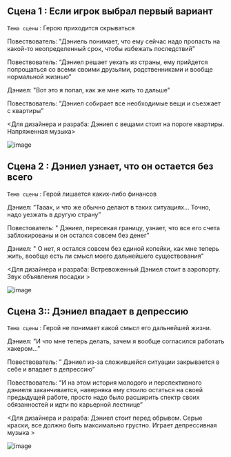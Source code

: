 ## Сцена 1 : Если игрок выбрал первый вариант

`Тема сцены` : Герою приходится скрываться

Повествователь: "Дэниель понимает, что ему сейчас надо пропасть на какой-то неопределенный срок, чтобы избежать последствий"

Повествователь: “Дэниел решает уехать из страны, ему прийдется попрощаться со всеми своими друзьями, родственниками и вообще нормальной жизнью”

Дэниел: "Вот это я попал, как же мне жить то дальше"

Повествователь: ”Дэниел собирает все необходимые вещи и съезжает с квартиры”

<Для дизайнера и разраба: Дэниел с вещами стоит на пороге квартиры. Напряженная музыка>

![image](https://github.com/Yarik7Fedorov/NovellaUrfu/assets/150283668/095a6f73-2fd4-46ec-8c4a-7052944544fe)

## Сцена 2 : Дэниел узнает, что он остается без всего

`Тема сцены` : Герой лишается каких-либо финансов

Дэниел: ”Тааак, и что же обычно делают в таких ситуациях… Точно, надо уезжать в другую страну”

Повестователь: " Дэниел, пересекая границу, узнает, что все его счета заблокированы и он остался совсем без денег"

Дэниел: " О нет, я остался совсем без единой копейки, как мне теперь жить, вообще есть ли смысл моего дальнейшего существования"

<Для дизайнера и разраба: Встревоженный Дэниел стоит в аэропорту. Звук объявления посадки >

![image](https://github.com/Yarik7Fedorov/NovellaUrfu/assets/150283668/61b23c60-e9f6-4501-83da-ad913da435c5)

## Сцена 3:: Дэниел впадает в депрессию

`Тема сцены` : Герой не понимает какой смысл его дальнейшей жизни.

Дэниел: "И что мне теперь делать, зачем я вообще согласился работать хакером…”

Повествователь: ” Дэниел из-за сложившейся ситуации закрывается в себе и впадает в депрессию”

Повествователь: “И на этом история молодого и перспективного дэниеля заканчивается, наверняка ему стоило остаться на своей предыдущей работе, просто надо было расширить спектр своих обязанностей и идти по карьерной лестнице”

<Для дизайнера и разраба: Дэниел стоит перед обрывом. Серые краски, все должно быть максимально грустно. Играет депрессивная музыка >

![image](https://github.com/Yarik7Fedorov/NovellaUrfu/assets/150283668/38a33c40-31c8-41b7-a3bb-ef7d30b65c4d)
